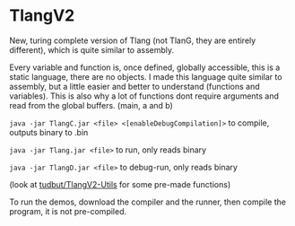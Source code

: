 # TlangV2
New, turing complete version of Tlang (not TlanG, they are entirely different), which is quite similar to assembly.

Every variable and function is, once defined, globally accessible, this is a static language, there are no objects. I made this language quite similar to assembly, but a little easier and better to understand (functions and variables). This is also why a lot of functions dont require arguments and read from the global buffers. (main, a and b)


`java -jar TlangC.jar <file> <[enableDebugCompilation]>`
  to compile, outputs binary to <file>.bin

`java -jar Tlang.jar <file>`
  to run, only reads binary

`java -jar TlangD.jar <file>`
  to debug-run, only reads binary


(look at [tudbut/TlangV2-Utils](https://github.com/tudbut/TlangV2-Utils) for some pre-made functions)

To run the demos, download the compiler and the runner, then compile the program, it is not pre-compiled.

